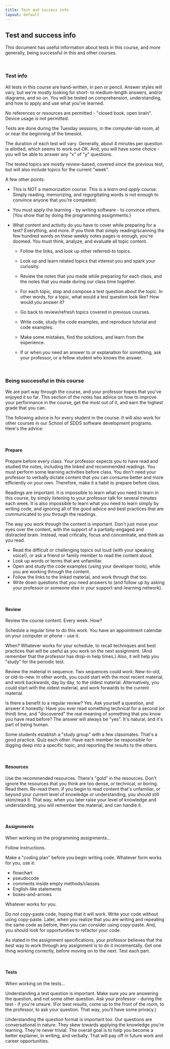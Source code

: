 ```yaml
---
title: Test and success info
layout: default
---
```


## Test and success info

This document has useful information about tests in this course, and more generally, being successful in this and other courses. 

<br>

### Test info

All tests in this course are hand-written, in pen or pencil. Answer styles will vary, but we're mostly looking for short- to medium-length answers, and/or diagrams, and so on. You will be tested on comprehension, understanding, and how to apply and use what you've learned.

No references or resources are permitted - "closed book, open brain". Device usage is not permitted. 

Tests are done during the Tuesday sessions, in the computer-lab room, at or near the beginning of the timeslot. 

The duration of each test will vary. Generally, about 4 minutes per question is allotted, which seems to work out OK. And, you will have some choice - you will be able to answer any "x" of "y" questions.

The tested topics are mostly review-based, covered since the previous test, but will also include topics for the current "week". 

A few other points:

* This is NOT a memorization course. This is a *learn and apply* course. Simply reading, memorizing, and regurgitating words is not enough to convince anyone that you're competent. 

* You must apply the learning - by writing software - to convince others. (You show that by doing the programming assignments.)

* What content and activity do you have to cover while preparing for a test? Everything, and more. If you think that simply reading/scanning the few hundred words on these weekly notes pages is enough, you're doomed. You must think, analyze, and evaluate all topic content. 

  * Follow the links, and look up other referred-to topics. 

  * Look up and learn related topics that interest you and spark your curiosity. 

  * Review the notes that you made while preparing for each class, and the notes that you made during our class time together.

  * For each topic, stop and compose a test question about the topic. In other words, for a topic, what would a test question look like? How would you answer it? 

  * Go back to review/refresh topics covered in previous courses. 

  * Write code, study the code examples, and reproduce tutorial and code examples. 

  * Make some mistakes, find the solutions, and learn from the experience. 

  * If or when you need an answer to or explanation for something, ask your professor, or a fellow student who knows the answer. 

<br>

### Being successful in this course

We are part way through the course, and your professor hopes that you've enjoyed it so far. This section of the notes has advice on how to improve your performance in the course, get the most out of it, and earn the highest grade that you can.

The following advice is for every student in the course. It will also work for other courses in our School of SDDS software development programs. Here's the advice:

<br>

#### Prepare

Prepare before every class. Your professor expects you to have read and studied the notes, including the linked and recommended readings. You must perform some learning activities before class. You don't need your professor to verbally dictate content that you can consume better and more efficiently on your own. Therefore, make it a habit to prepare before class.

Readings are important. It is impossible to learn what you need to learn in this course, by simply listening to your professor talk for several minutes each week. It is also impossible to learn what you need to learn simply by writing code, and ignoring all of the good advice and best practices that are communicated to you through the readings.

The way you work through the content is important. Don't just move your eyes over the content, with the support of a partially-engaged and distracted brain. Instead, read critically, focus and concentrate, and think as you read. 
* Read the difficult or challenging topics out loud (with your speaking voice!), or ask a friend or family member to read the content aloud. 
* Look up words or terms that are unfamiliar. 
* Open and study the code examples (using your developer tools), while you are working through the content. 
* Follow the links to the linked material, and work through that too. 
* Write down questions that you need answers to (and follow up by asking your professor or someone else in your support-and-learning network).

<br>

#### Review

Review the course content. Every week. How?

Schedule a regular time to do this work. You have an appointment calendar on your computer or phone - use it. 

When? Whatever works for your schedule, to recall techniques and best practices that will be useful as you work on the next assignment. (And remember that the professor has drop-in help times.) Also, it will help you "study" for the periodic test.

Review the material in sequence. Two sequences could work: New-to-old, or old-to-new. In other words, you could start with the most recent material, and work backwards, day by day, to the oldest material. Alternatively, you could start with the oldest material, and work forwards to the current material.

Is there a benefit to a regular review? Yes. Ask yourself a question, and answer it honestly: Have you ever read something technical for a second (or third) time, and "discovered" the real meaning of something that you know you have read before? The answer will always be "yes". It's natural, and it's part of being human.

Some students establish a "study group" with a few classmates. That's a good practice. Quiz each other. Have each member be responsible for digging deep into a specific topic, and reporting the results to the others.

<br> 

#### Resources

Use the recommended resources. There's "gold" in the resources. Don't ignore the resources that you think are too dense, or technical, or boring. Read them. Re-read them. If you begin to read content that's unfamiliar, or beyond your current level of knowledge or understanding, you should still skim/read it. That way, when you later raise your level of knowledge and understanding, you will remember the material, and can handle it.

<br> 

#### Assignments

When working on the programming assignments...

Follow instructions.

Make a "coding plan" before you begin writing code. Whatever form works for you, use it:
* flowchart
* pseudocode
* comments inside empty methods/classes
* English-like statements
* boxes-and-arrows

Whatever works for you.

Do not copy-paste code, hoping that it will work. Write your code without using copy-paste. Later, when you realize that you are writing and repeating the same code as before, then you can consider using copy-paste. And, you should look for opportunities to refactor your code.

As stated in the assignment specifications, your professor believes that the best way to work through any assignment is to do it incrementally. Get one thing working correctly, before moving on to the next. Test each part.

<br> 

#### Tests

When working on the tests...

Understanding a test question is important. Make sure you are answering the question, and not some other question. Ask your professor - during the test - if you're unsure. (For best results, come up to the front of the room, to the professor, to ask your question. That way, you'll have some privacy.)

Understanding the question format is important too. Our questions are conversational in nature. They skew towards applying the knowledge you're learning. They're never trivial. The overall goal is to help you become a better explainer, in writing, and verbally. That will pay off in future work and career opportunities.

<br>

